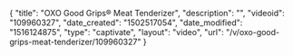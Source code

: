 {
    "title": "OXO Good Grips&reg; Meat Tenderizer",
    "description": "",
    "videoid": "109960327",
    "date_created": "1502517054",
    "date_modified": "1516124875",
    "type": "captivate",
    "layout": "video",
    "url": "\/v\/oxo-good-grips-meat-tenderizer\/109960327"
}